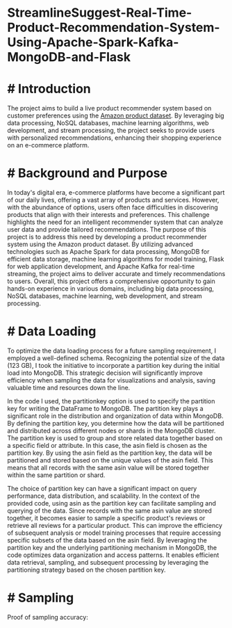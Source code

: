 # StreamlineSuggest-Real-Time-Product-Recommendation-System-Using-Apache-Spark-Kafka-MongoDB-and-Flask
# # Introduction
The project aims to build a live product recommender system based on customer preferences using the [Amazon product dataset]([url](https://nijianmo.github.io/amazon/index.html)). By leveraging big data processing, NoSQL databases, machine learning algorithms, web development, and stream processing, the project seeks to provide users with personalized recommendations, enhancing their shopping experience on an e-commerce platform.

# # Background and Purpose
In today's digital era, e-commerce platforms have become a significant part of our daily lives,
offering a vast array of products and services. However, with the abundance of options, users
often face difficulties in discovering products that align with their interests and preferences. This
challenge highlights the need for an intelligent recommender system that can analyze user data
and provide tailored recommendations.
The purpose of this project is to address this need by developing a product recommender system
using the Amazon product dataset. By utilizing advanced technologies such as Apache Spark for
data processing, MongoDB for efficient data storage, machine learning algorithms for model
training, Flask for web application development, and Apache Kafka for real-time streaming, the
project aims to deliver accurate and timely recommendations to users.
Overall, this project offers a comprehensive opportunity to gain hands-on experience in various
domains, including big data processing, NoSQL databases, machine learning, web development,
and stream processing.

# # Data Loading
To optimize the data loading process for a future sampling requirement, I employed a well-defined schema. Recognizing the potential size of the data (123 GB), I took the initiative to incorporate a partition key during the initial load into MongoDB. This strategic decision will significantly improve efficiency when sampling the data for visualizations and analysis, saving valuable time and resources down the line.

In the code I used, the partitionkey option is used to specify the partition key for writing the
DataFrame to MongoDB. The partition key plays a significant role in the distribution and
organization of data within MongoDB. By defining the partition key, you determine how the data
will be partitioned and distributed across different nodes or shards in the MongoDB cluster.
The partition key is used to group and store related data together based on a specific field or
attribute. In this case, the asin field is chosen as the partition key. By using the asin field as the
partition key, the data will be partitioned and stored based on the unique values of the asin field.
This means that all records with the same asin value will be stored together within the same
partition or shard.

The choice of partition key can have a significant impact on query performance, data
distribution, and scalability. In the context of the provided code, using asin as the partition key
can facilitate sampling and querying of the data. Since records with the same asin value are
stored together, it becomes easier to sample a specific product's reviews or retrieve all reviews
for a particular product. This can improve the efficiency of subsequent analysis or model training
processes that require accessing specific subsets of the data based on the asin field.
By leveraging the partition key and the underlying partitioning mechanism in MongoDB, the
code optimizes data organization and access patterns. It enables efficient data retrieval, sampling,
and subsequent processing by leveraging the partitioning strategy based on the chosen partition
key.

# # Sampling
Proof of sampling accuracy: 


